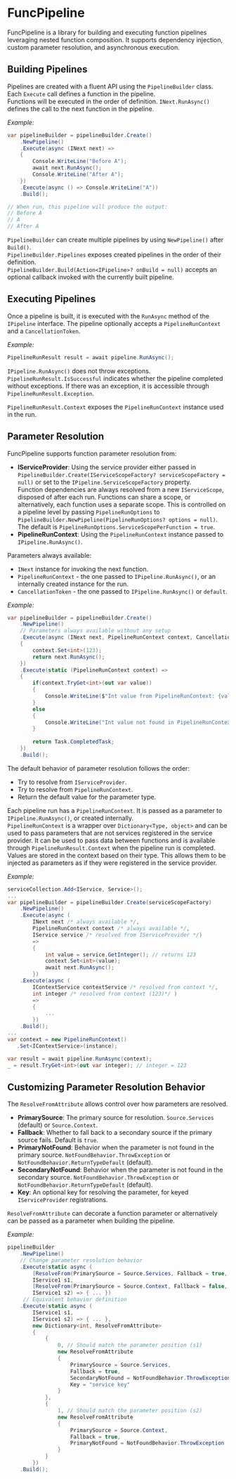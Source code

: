 # FuncPipeline

FuncPipeline is a library for building and executing function pipelines leveraging nested function composition. It supports dependency injection, custom parameter resolution, and asynchronous execution.

## Building Pipelines

Pipelines are created with a fluent API using the `PipelineBuilder` class.  
Each `Execute` call defines a function in the pipeline.  
Functions will be executed in the order of definition. `INext.RunAsync()` defines the call to the next function in the pipeline.

*Example:*
```csharp
var pipelineBuilder = pipelineBuilder.Create()
    .NewPipeline()
    .Execute(async (INext next) =>
    {
        Console.WriteLine("Before A");
        await next.RunAsync();
        Console.WriteLine("After A");
    })
    .Execute(async () => Console.WriteLine("A"))
    .Build();

// When run, this pipeline will produce the output:
// Before A
// A
// After A
```

`PipelineBuilder` can create multiple pipelines by using `NewPipeline()` after `Build()`.   
`PipelineBuilder.Pipelines` exposes created pipelines in the order of their definition.  
`PipelineBuilder.Build(Action<IPipeline>? onBuild = null)` accepts an optional callback invoked with the currently built pipeline.

## Executing Pipelines  

Once a pipeline is built, it is executed with the `RunAsync` method of the `IPipeline` interface. The pipeline optionally accepts a `PipelineRunContext` and a `CancellationToken`.  

*Example:*
```csharp
PipelineRunResult result = await pipeline.RunAsync();
```

`IPipeline.RunAsync()` does not throw exceptions.  
`PipelineRunResult.IsSuccessful` indicates whether the pipeline completed without exceptions. If there was an exception, it is accessible through `PipelineRunResult.Exception`.  

`PipelineRunResult.Context` exposes the `PipelineRunContext` instance used in the run.

## Parameter Resolution  

FuncPipeline supports function parameter resolution from:  
- **IServiceProvider**: Using the service provider either passed in `PipelineBuilder.Create(IServiceScopeFactory? serviceScopeFactory = null)` or set to the `IPipeline.ServiceScopeFactory` property.  
Function dependencies are always resolved from a new `IServiceScope`, disposed of after each run. Functions can share a scope, or alternatively, each function uses a separate scope. This is controlled on a pipeline level by passing `PipelineRunOptions` to `PipelineBuilder.NewPipeline(PipelineRunOptions? options = null)`.  
The default is `PipelineRunOptions.ServiceScopePerFunction = true`.
- **PipelineRunContext**: Using the `PipelineRunContext` instance passed to `IPipeline.RunAsync()`.

Parameters always available:
- `INext` instance for invoking the next function.
- `PipelineRunContext` - the one passed to `IPipeline.RunAsync()`, or an internally created instance for the run. 
- `CancellationToken` - the one passed to `IPipeline.RunAsync()` or `default`.

*Example:*
```csharp
var pipelineBuilder = pipelineBuilder.Create()
    .NewPipeline()
    // Parameters always available without any setup
    .Execute(async (INext next, PipelineRunContext context, CancellationToken ct) =>
    {
        context.Set<int>(123);
        return next.RunAsync();
    })
    .Execute(static (PipelineRunContext context) =>
    {
        if(context.TryGet<int>(out var value))
        {
            Console.WriteLine($"Int value from PipelineRunContext: {value}");
        }
        else
        {
            Console.WriteLine("Int value not found in PipelineRunContext");
        }
    
        return Task.CompletedTask;
    })
    .Build();
```

The default behavior of parameter resolution follows the order:
- Try to resolve from `IServiceProvider`.
- Try to resolve from `PipelineRunContext`.
- Return the default value for the parameter type.

Each pipeline run has a `PipelineRunContext`. It is passed as a parameter to `IPipeline.RunAsync()`, or created internally.  
`PipelineRunContext` is a wrapper over `Dictionary<Type, object>` and can be used to pass parameters that are not services registered in the service provider. It can be used to pass data between functions and is available through `PipelineRunResult.Context` when the pipeline run is completed.  
Values are stored in the context based on their type. This allows them to be injected as parameters as if they were registered in the service provider.  

*Example:*
```csharp
serviceCollection.Add<IService, Service>();
...
var pipelineBuilder = pipelineBuilder.Create(serviceScopeFactory)
    .NewPipeline()
    .Execute(async (
        INext next /* always available */, 
        PipelineRunContext context /* always available */,
        IService service /* resolved from IServiceProvider */) 
        =>
        {
            int value = service.GetInteger(); // returns 123
            context.Set<int>(value); 
            await next.RunAsync();
        })    
    .Execute(async (
        IContextService contextService /* resolved from context */,
        int integer /* resolved from context (123)*/ )  
        => 
        {
            ...
        })
    .Build();
...
var context = new PipelineRunContext()
   .Set<IContextService>(instance);

var result = await pipeline.RunAsync(context);
_ = result.TryGet<int>(out var integer); // integer = 123
```

## Customizing Parameter Resolution Behavior

The `ResolveFromAttribute` allows control over how parameters are resolved. 
- **PrimarySource**: The primary source for resolution. `Source.Services` (default) or `Source.Context`.
- **Fallback**: Whether to fall back to a secondary source if the primary source fails. Default is `true`.
- **PrimaryNotFound**: Behavior when the parameter is not found in the primary source. `NotFoundBehavior.ThrowException` or `NotFoundBehavior.ReturnTypeDefault` (default).
- **SecondaryNotFound**: Behavior when the parameter is not found in the secondary source.  `NotFoundBehavior.ThrowException` or `NotFoundBehavior.ReturnTypeDefault` (default).
- **Key**: An optional key for resolving the parameter, for keyed `IServiceProvider` registrations.

`ResolveFromAttribute` can decorate a function parameter or alternatively can be passed as a parameter when building the pipeline.

*Example:*
```csharp
pipelineBuilder
    .NewPipeline()
    // Change parameter resolution behavior
    .Execute(static async (
        [ResolveFrom(PrimarySource = Source.Services, Fallback = true, SecondaryNotFound = NotFoundBehavior.ThrowException, Key = "service key")] 
        IService1 s1,
        [ResolveFrom(PrimarySource = Source.Context, Fallback = false, PrimaryNotFound = NotFoundBehavior.ThrowException)] 
        IService1 s2) => { ... })
     // Equivalent behavior definition    
    .Execute(static async (
        IService1 s1,
        IService1 s2) => { ... },
        new Dictionary<int, ResolveFromAttribute>
        {
            { 
                0, // Should match the parameter position (s1)
                new ResolveFromAttribute
                {
                    PrimarySource = Source.Services,
                    Fallback = true,
                    SecondaryNotFound = NotFoundBehavior.ThrowException,
                    Key = "service key"
                }
            },
            { 
                1, // Should match the parameter position (s2)
                new ResolveFromAttribute
                {
                    PrimarySource = Source.Context,
                    Fallback = true,
                    PrimaryNotFound = NotFoundBehavior.ThrowException
                }
            }            
        })
    .Build();
```
